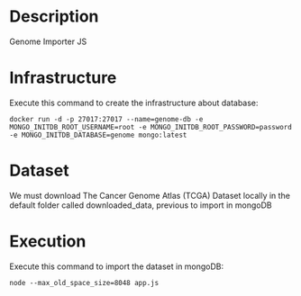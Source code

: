 # Description
Genome Importer JS

# Infrastructure
Execute this command to create the infrastructure about database:

```
docker run -d -p 27017:27017 --name=genome-db -e MONGO_INITDB_ROOT_USERNAME=root -e MONGO_INITDB_ROOT_PASSWORD=password -e MONGO_INITDB_DATABASE=genome mongo:latest
```

# Dataset
We must download The Cancer Genome Atlas (TCGA) Dataset locally in the default folder called downloaded_data, previous to import in mongoDB

# Execution
Execute this command to import the dataset in mongoDB:

```
node --max_old_space_size=8048 app.js
```